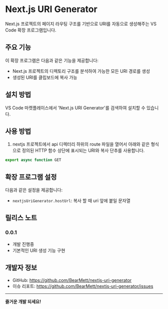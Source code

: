 # Next.js URI Generator

Next.js 프로젝트의 페이지 라우팅 구조를 기반으로 URI를 자동으로 생성해주는 VS Code 확장 프로그램입니다.

## 주요 기능

이 확장 프로그램은 다음과 같은 기능을 제공합니다:

- Next.js 프로젝트의 디렉토리 구조를 분석하여 가능한 모든 URI 경로를 생성
- 생성된 URI를 클립보드에 복사 가능

## 설치 방법

VS Code 마켓플레이스에서 'Next.js URI Generator'를 검색하여 설치할 수 있습니다.

## 사용 방법

1. nextjs 프로젝트에서 api 디렉터리 하위의 route 파일을 열어서 아래와 같은 형식으로 정의된 HTTP 함수 상단에 표시되는 URI와 복사 단추를 사용합니다.

```typescript
export async function GET
```

## 확장 프로그램 설정

다음과 같은 설정을 제공합니다:

- `nextjsUriGenerator.hostUrl`: 복사 할 때 uri 앞에 붙일 문자열

## 릴리스 노트

### 0.0.1

- 개발 진행중
- 기본적인 URI 생성 기능 구현

## 개발자 정보

- GitHub: <https://github.com/BearMett/nextjs-uri-generator>  
- 이슈 리포트: <https://github.com/BearMett/nextjs-uri-generator/issues>

---

**즐거운 개발 되세요!**
